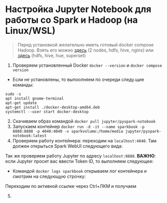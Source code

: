 # Настройка Jupyter Notebook для работы со Spark и Hadoop (на Linux/WSL)

> Перед установкой желательно иметь готовый docker compose Hadoop. Взять его можно [здесь](https://github.com/pyhedgehog/bde2020-docker-hadoop) (2 nodes, hdfs, hive, nginx)
> или [здесь](https://github.com/knight99rus/hadoop_full_pack) (hdfs, hive, hue, superset)

1) Проверяем установленный Docker `docker --version` и `docker compose version`

* Если не установлены, то выпоолняем по очереди следу.щие команды:
```
sudo -s
apt install gnome-terminal
apt-get update
apt-get install ./docker-desktop-amd64.deb
systemctl --user start docker-desktop
```
2) Скачиваем образ командой `docker pull jupyter/pyspark-notebook`
3) Запускаем контейнер `docker run -d -it --name sparkbook -p 8888:8888 -p 4040:4040 -v sparkvolume:/home/media jupyter/pyspark-notebook:latest`
4) Проверяем работу контейнера: переходим на `localhost:4040`. Там должен открыться Spark WebUI следующего вида:

Так же проверяем работу Jupyter по адресу `localhost:8888`. **ВАЖНО**: если Jupyter просит вас ввести Token ID, то выполняем следующее:
* Командой `docker logs sparkbook` открываем лог контейнера и смотрим на следующую строчку:


Переходим по активной ссылке через Ctrl+ЛКМ и получаем 

5) 
